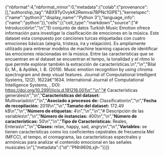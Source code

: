 {"nbformat":4,"nbformat_minor":0,"metadata":{"colab":{"provenance":[],"authorship_tag":"ABX9TyOvykK2Remvai7BPNc1GlPE"},"kernelspec":{"name":"python3","display_name":"Python 3"},"language_info":{"name":"python"}},"cells":[{"cell_type":"markdown","source":["# Introducción\n","\n","El conjunto de datos Turkish Music Emotion ofrece información para investigar la clasificación de emociones en la música. Este dataset esta compuesto por canciones turcas etiquetadas con cuatro emociones básicas (alegría, tristeza, ira y relajación). Es ampliamente utilizado para entrenar modelos de machine learning capaces de identificar las emociones relacionadas en la música. Entre las caracteristicas que se encuentran en el dataset se encuentran el tempo, la tonalidad y el ritmo lo que permite explorar también la extracción de características.\n","\n","Bilal Er, M., & Aydilek, I. B. (2019). Music emotion recognition by using chroma spectrogram and deep visual features. Journal of Computational Intelligent Systems, 12(2), 1622â€“1634. International Journal of Computational Intelligence Systems, , DOI: https://doi.org/10.2991/ijcis.d.191216.001\n","\n","# Características generales\n","\n","**Características del dataset:** Multivariado\n","\n","**Asociado a procesos de:** Classification\n","\n","**Fecha de recopilación:** 2019\n","\n","**Tamaño del dataset:** 172.49 kB\n","\n","**Número de etiquetas:** 4\n","\n","\n","# Descripción de las variables\n","\n","**Número de instancias:** 400\n","\n","**Número de características:** 50\n","\n","**Tipo de Características:** Reales, Enteras\n","\n","**Clases:** relax, happy, sad, angry\n","\n","**Variables:** se tienen características como los coeficientes cepstrales de frecuencia Mel (MFCC), el tempo, el cromagrama, las características espectrales y armónicas para analizar el contenido emocional en las señales musicales.\n"],"metadata":{"id":"PNh960tLxjh-"}}]}